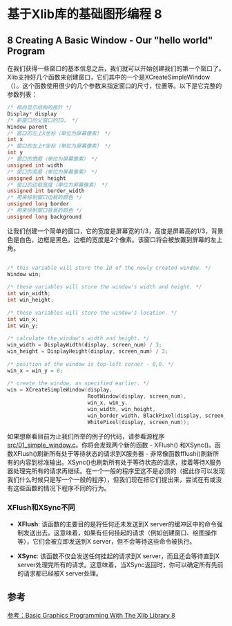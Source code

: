 # 基于Xlib库的基础图形编程 8

## 8 Creating A Basic Window - Our "hello world" Program

在我们获得一些窗口的基本信息之后，我们就可以开始创建我们的第一个窗口了。Xlib支持好几个函数来创建窗口，它们其中的一个是XCreateSimpleWindow（）。这个函数使用很少的几个参数来指定窗口的尺寸，位置等。以下是它完整的参数列表：

```c
/* 指向显示结构的指针 */
Display* display
/* 新窗口的父窗口的ID。 */
Window parent
/* 窗口的左上X坐标（单位为屏幕像素） */
int x
/* 窗口的左上Y坐标（单位为屏幕像素） */
int y
/* 窗口的宽度（单位为屏幕像素） */
unsigned int width
/* 窗口的高度（单位为屏幕像素） */
unsigned int height
/* 窗口的边框宽度（单位为屏幕像素） */
unsigned int border_width
/* 用来绘制窗口边框的颜色 */
unsigned long border
/* 用来绘制窗口背景的颜色 */
unsigned long background
```

让我们创建一个简单的窗口，它的宽度是屏幕宽的1/3，高度是屏幕高的1/3，背景色是白色，边框是黑色，边框的宽度是2个像素。该窗口将会被放置到屏幕的左上角。

```c
 
/* this variable will store the ID of the newly created window. */
Window win;
 
/* these variables will store the window's width and height. */
int win_width;
int win_height;
 
/* these variables will store the window's location. */
int win_x;
int win_y;
 
/* calculate the window's width and height. */
win_width = DisplayWidth(display, screen_num) / 3;
win_height = DisplayHeight(display, screen_num) / 3;
 
/* position of the window is top-left corner - 0,0. */
win_x = win_y = 0;
 
/* create the window, as specified earlier. */
win = XCreateSimpleWindow(display,
                          RootWindow(display, screen_num),
                          win_x, win_y,
                          win_width, win_height,
                          win_border_width, BlackPixel(display, screen_num),
                          WhitePixel(display, screen_num));
```

如果想察看目前为止我们所举的例子的代码，请参看源程序[src/01_simple_window.c](./src/01_simple_window.c)。你将会发现两个新的函数 - XFlush() 和XSync()。函数XFlush()刷新所有处于等待状态的请求到X服务器 - 非常像函数fflush()刷新所有的内容到标准输出。XSync()也刷新所有处于等待状态的请求，接着等待X服务器处理完所有的请求再继续。在一个一般的程序里这不是必须的（据此你可以发现我们什么时候只是写一个一般的程序），但我们现在把它们提出来，尝试在有或没有这些函数的情况下程序不同的行为。

### XFlush和XSync不同

- **XFlush**: 该函数的主要目的是将任何还未发送到X server的缓冲区中的命令强制发送出去。这意味着，如果有任何挂起的请求（例如创建窗口、绘图操作等），它们会被立即发送到X server，但不会等待这些命令被执行。

- **XSync**: 该函数不仅会发送任何挂起的请求到X server，而且还会等待直到X server处理完所有的请求。这意味着，当XSync返回时，你可以确定所有先前的请求都已经被X server处理。

## 参考

[参考：Basic Graphics Programming With The Xlib Library 8](https://osiris.df.unipi.it/~moruzzi/xlib-programming.html#create_window)
